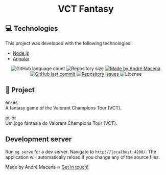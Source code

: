 <h1 align="center">
VCT Fantasy
</h1>

## 💻 Technologies

This project was developed with the following technologies:

- [Node.js](https://nodejs.org/en/) 
- [Angular](https://angular.io/)

<p align="center">
  <img alt="GitHub language count" src="https://img.shields.io/github/languages/count/andrmacena/vct-fantasy?color=%2304D361">

  <img alt="Repository size" src="https://img.shields.io/github/repo-size/andrmacena/vct-fantasy">
	
  <a href="https://www.linkedin.com/in/andr%C3%A9-macena-15275b12b/">
    <img alt="Made by André Macena" src="https://img.shields.io/badge/made%20by-andrmacena-%2304D361">
  </a>

  <a href="https://github.com/andrmacena/vct-fantasy/commits/main">
    <img alt="GitHub last commit" src="https://img.shields.io/github/last-commit/andrmacena/vct-fantasy">
  </a>

  <a href="https://github.com/andrmacena/vct-fantasy/issues">
    <img alt="Repository issues" src="https://img.shields.io/github/issues/andrmacena/vct-fantasy">
  </a>

  <img alt="License" src="https://img.shields.io/badge/license-MIT-brightgreen">
</p>

## 🎯 Project

en-es<br/>
A fantasy game of the Valorant Champions Tour (VCT).

pt-br<br/>
Um jogo fantasia do Valorant Champions Tour (VCT).

## Development server

Run `ng serve` for a dev server. Navigate to `http://localhost:4200/`. The application will automatically reload if you change any of the source files.

Made by André Macena 🔥 [Get in touch!](https://www.linkedin.com/in/andr%C3%A9-macena-15275b12b/)